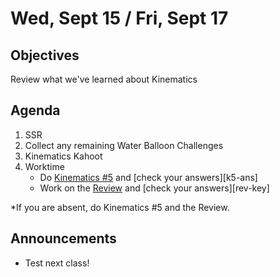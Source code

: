 Wed, Sept 15 / Fri, Sept 17
=====================

Objectives
------------
Review what we've learned about Kinematics

Agenda  
---------  

1. SSR
2. Collect any remaining Water Balloon Challenges
3. Kinematics Kahoot
4. Worktime
	- Do [Kinematics #5][k5] and [check your answers][k5-ans]
	- Work on the [Review][rev] and [check your answers][rev-key]

*If you are absent, do Kinematics #5 and the Review.  


Announcements
-------------  
- Test next class!

[k5]: 
[k5-ans]: 
[rev]:
[rev-key]:
<!--stackedit_data:
eyJoaXN0b3J5IjpbLTE1NDA5NTA1NzAsMjA0MzczMjM4MSwzOT
c2ODIzMzQsLTU1NDQ0MzA0OSw2MDQ3MjcxNzgsMTY5MTUyMjIw
OSwtMTU2MzQ0ODYyNywtMTg2NjMyNDM0Nyw2Njk3MjczNzQsMT
g4MDMzNDc0OSwtNzQ3Mzc5OTAxLC0yODg3MDM2MzUsMzIwMzcy
ODY5LC0xNzAwMzA4OTcyLC0yMDUwOTMzOTU5LC0xMjgwOTUwMT
M0LC0zNjc2ODgwOTEsOTI0MzkzMDA2LC0xNzM4NTY2OCwxMzkw
OTQ2NjUwXX0=
-->